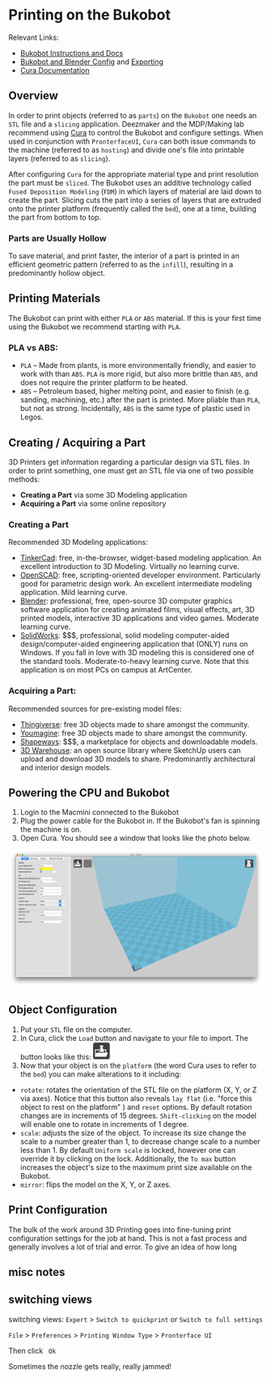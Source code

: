# Printing on the Bukobot

Relevant Links:
* [Bukobot Instructions and Docs](http://bukobot.com/Bukobot%203D%20Printer)
* [Bukobot and Blender Config](http://bukobot.com/blender-notes) and [Exporting](http://bukobot.com/blender-manifold-and-exporting)
* [Cura Documentation](https://ultimaker.com/en/products/cura-software)


## Overview

In order to print objects (referred to as `parts`) on the `Bukobot` one needs an `STL` file and a `slicing` application. Deezmaker and the MDP/Making lab recommend using [Cura](https://ultimaker.com/en/products/cura-software) to control the Bukobot and configure settings. When used in conjunction with `PronterfaceUI`, `Cura` can both issue commands to the machine (referred to as `hosting`) and divide one's file into printable layers (referred to as `slicing`).

After configuring `Cura` for the appropriate material type and print resolution the part must be `sliced`. The Bukobot uses an additive technology called `Fused Deposition Modeling` (`FDM`) in which layers of material are laid down to create the part. Slicing cuts the part into a series of layers that are extruded onto the printer platform (frequently called the `bed`), one at a time, building the part from bottom to top.


### Parts are Usually Hollow

To save material, and print faster, the interior of a part is printed in an efficient geometric pattern (referred to as the `infill`), resulting in a predominantly hollow object.


## Printing Materials

The Bukobot can print with either `PLA` or `ABS` material. If this is your first time using the Bukobot we recommend starting with `PLA`.

### PLA vs ABS:
* `PLA` – Made from plants, is more environmentally friendly, and easier to work with than `ABS`. `PLA` is more rigid, but also more brittle than `ABS`, and does not require the printer platform to be heated.
* `ABS` – Petroleum based, higher melting point, and easier to finish (e.g. sanding, machining, etc.) after the part is printed. More pliable than `PLA`, but not as strong. Incidentally, `ABS` is the same type of plastic used in Legos.


## Creating / Acquiring a Part

3D Printers get information regarding a particular design via STL files. In order to print something, one must get an STL file via one of two possible methods:

* **Creating a Part** via some 3D Modeling application
* **Acquiring a Part** via some online repository


### Creating a Part

Recommended 3D Modeling applications:
* [TinkerCad](https://www.tinkercad.com/): free, in-the-browser, widget-based modeling application. An excellent introduction to 3D Modeling. Virtually no learning curve.
* [OpenSCAD](http://www.openscad.org/): free, scripting-oriented developer environment. Particularly good for parametric design work. An excellent intermediate modeling application. Mild learning curve.
* [Blender](https://www.blender.org/): professional, free, open-source 3D computer graphics software application for creating animated films, visual effects, art, 3D printed models, interactive 3D applications and video games. Moderate learning curve.
* [SolidWorks](http://www.solidworks.com/): $$$, professional, solid modeling computer-aided design/computer-aided engineering application that (ONLY) runs on Windows. If you fall in love with 3D modeling this is considered one of the standard tools. Moderate-to-heavy learning curve. Note that this application is on most PCs on campus at ArtCenter.


### Acquiring a Part:

Recommended sources for pre-existing model files:
* [Thingiverse](https://www.thingiverse.com/): free 3D objects made to share amongst the community.
* [Youmagine](https://www.youmagine.com/): free 3D objects made to share amongst the community.
* [Shapeways](http://www.shapeways.com/): $$$, a marketplace for objects and downloadable models.
* [3D Warehouse](https://3dwarehouse.sketchup.com/index.html): an open source library where SketchUp users can upload and download 3D models to share. Predominantly architectural and interior design models.


## Powering the CPU and Bukobot

1. Login to the Macmini connected to the Bukobot
2. Plug the power cable for the Bukobot in. If the Bukobot's fan is spinning the machine is on.
3. Open Cura. You should see a window that looks like the photo below.

![](/screenshots/cura_ui.png)

## Object Configuration

1. Put your `STL` file on the computer.
2. In Cura, click the `Load` button and navigate to your file to import. The button looks like this: ![](/screenshots/load_file.png)
3. Now that your object is on the `platform` (the word Cura uses to refer to the `bed`) you can make alterations to it including:
 * `rotate`: rotates the orientation of the STL file on the platform (X, Y, or Z via axes). Notice that this button also reveals `lay flat` (i.e. "force this object to rest on the platform" ) and `reset` options. By default rotation changes are in increments of 15 degrees. `Shift-clicking` on the model will enable one to rotate in increments of 1 degree.
 * `scale`: adjusts the size of the object. To increase its size change the scale to a number greater than 1, to decrease change scale to a number less than 1. By default `Uniform scale` is locked, however one can override it by clicking on the lock. Additionally, the `To max` button increases the object's size to the maximum print size available on the Bukobot.
 * `mirror`: flips the model on the X, Y, or Z axes.

## Print Configuration

The bulk of the work around 3D Printing goes into fine-tuning print configuration settings for the job at hand. This is not a fast process and generally involves a lot of trial and error. To give an idea of how long

## misc notes

## switching views

switching views: `Expert` > `Switch to quickprint` or `Switch to full settings`

`File` > `Preferences` > `Printing Window Type` > `Pronterface UI`

Then click ` Ok`

Sometimes the nozzle gets really, really jammed!
